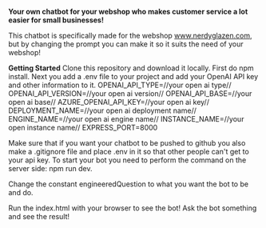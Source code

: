 **Your own chatbot for your webshop who makes customer service a lot easier for small businesses!**

This chatbot is specifically made for the webshop www.nerdyglazen.com, but by changing the prompt you can make it so it suits the need of your webshop!

**Getting Started**
Clone this repository and download it locally.
First do npm install.
Next you add a .env file to your project and add your OpenAI API key and other information to it.
OPENAI_API_TYPE=//your open ai type//
OPENAI_API_VERSION=//your open ai version//
OPENAI_API_BASE=//your open ai base//
AZURE_OPENAI_API_KEY=//your open ai key//
DEPLOYMENT_NAME=//your open ai deployment name//
ENGINE_NAME=//your open ai engine name//
INSTANCE_NAME=//your open instance name//
EXPRESS_PORT=8000

Make sure that if you want your chatbot to be pushed to github you also make a .gitignore file and place .env in it so that other people can't get to your api key.
To start your bot you need to perform the command on the server side: npm run dev.

Change the constant engineeredQuestion to what you want the bot to be and do.

Run the index.html with your browser to see the bot! Ask the bot something and see the result!

